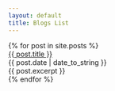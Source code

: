 ```yaml
---
layout: default
title: Blogs List
---
```



<div class="card-list">
  {% for post in site.posts %}
    <div class="blog-card">
      <div class="blog-card-link">
        <a href="{{ post.url }}">
          {{ post.title }}
        </a>
      </div>
      <div class="blog-card-date">
        {{ post.date | date_to_string }}
      </div>
      <div class="blog-card-expt">
        {{ post.excerpt }}
      </div>
    </div>
  {% endfor %}
</div>
